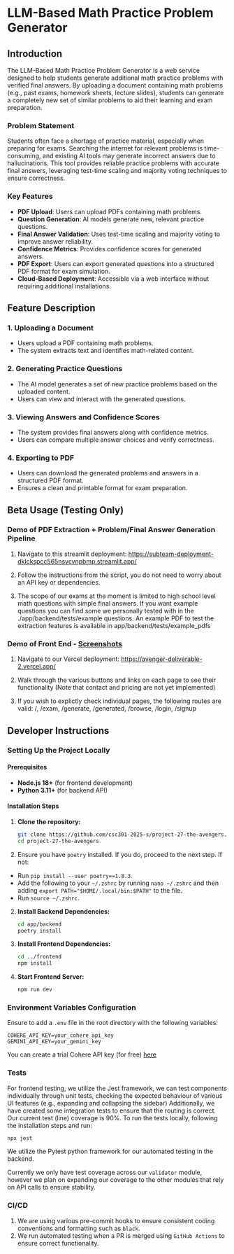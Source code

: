 # **LLM-Based Math Practice Problem Generator**

## **Introduction**
The LLM-Based Math Practice Problem Generator is a web service designed to help students generate additional math practice problems with verified final answers. By uploading a document containing math problems (e.g., past exams, homework sheets, lecture slides), students can generate a completely new set of similar problems to aid their learning and exam preparation.

### **Problem Statement**
Students often face a shortage of practice material, especially when preparing for exams. Searching the internet for relevant problems is time-consuming, and existing AI tools may generate incorrect answers due to hallucinations. This tool provides reliable practice problems with accurate final answers, leveraging test-time scaling and majority voting techniques to ensure correctness.

### **Key Features**
- **PDF Upload**: Users can upload PDFs containing math problems.
- **Question Generation**: AI models generate new, relevant practice questions.
- **Final Answer Validation**: Uses test-time scaling and majority voting to improve answer reliability.
- **Confidence Metrics**: Provides confidence scores for generated answers.
- **PDF Export**: Users can export generated questions into a structured PDF format for exam simulation.
- **Cloud-Based Deployment**: Accessible via a web interface without requiring additional installations.

## **Feature Description**
### **1. Uploading a Document**
- Users upload a PDF containing math problems.
- The system extracts text and identifies math-related content.

### **2. Generating Practice Questions**
- The AI model generates a set of new practice problems based on the uploaded content.
- Users can view and interact with the generated questions.

### **3. Viewing Answers and Confidence Scores**
- The system provides final answers along with confidence metrics.
- Users can compare multiple answer choices and verify correctness.

### **4. Exporting to PDF**
- Users can download the generated problems and answers in a structured PDF format.
- Ensures a clean and printable format for exam preparation.


## **Beta Usage (Testing Only)**

### **Demo of PDF Extraction + Problem/Final Answer Generation Pipeline**
1. Navigate to this streamlit deployment: https://subteam-deployment-dklckspcc565nsvcvnpbmp.streamlit.app/ 

2. Follow the instructions from the script, you do not need to worry about an API key or dependencies.

3. The scope of our exams at the moment is limited to high school level math questions with simple final answers. If you want example questions you can find some we personally tested with in the ./app/backend/tests/example questions. An example PDF to test the extraction features is available in app/backend/tests/example_pdfs



### **Demo of Front End** - [Screenshots](https://imgur.com/a/group-27-deliverable-2-frontend-demo-pjQ5QVr)
1. Navigate to our Vercel deployment: https://avenger-deliverable-2.vercel.app/
   
2. Walk through the various buttons and links on each page to see their functionality (Note that contact and pricing are not yet implemented)
   
3. If you wish to explictly check individual pages, the following routes are valid: /, /exam, /generate, /generated, /browse, /login, /signup

## **Developer Instructions**
### **Setting Up the Project Locally**
#### **Prerequisites**
- **Node.js 18+** (for frontend development)
- **Python 3.11+** (for backend API)

#### **Installation Steps**
1. **Clone the repository:**
   ```sh
   git clone https://github.com/csc301-2025-s/project-27-the-avengers.git
   cd project-27-the-avengers
   ```
2. Ensure you have `poetry` installed. If you do, proceed to the next step. If not:
- Run `pip install --user poetry==1.8.3`.
- Add the following to your `~/.zshrc` by running `nano ~/.zshrc` and then adding `export PATH="$HOME/.local/bin:$PATH"` to the file.
- Run `source ~/.zshrc`.

    
2. **Install Backend Dependencies:**
   ```sh
   cd app/backend
   poetry install
   ```

4. **Install Frontend Dependencies:**
   ```sh
   cd ../frontend
   npm install
   ```
5. **Start Frontend Server:**
   ```sh
   npm run dev
   ```


### **Environment Variables Configuration**
Ensure to add a `.env` file in the root directory with the following variables:
```
COHERE_API_KEY=your_cohere_api_key
GEMINI_API_KEY=your_gemini_key
```
You can create a trial Cohere API key (for free) [here](https://dashboard.cohere.com/api-keys)


### Tests
For frontend testing, we utilize the Jest framework, we can test components individually through unit tests, checking the expected behaviour of various UI features (e.g., expanding and collapsing the sidebar)
Additionally, we have created some integration tests to ensure that the routing is correct. Our current test (line) coverage is 90%. To run the tests locally, following the installation steps and run:
```sh
npx jest
```

We utilize the Pytest python framework for our automated testing in the backend. 

Currently we only have test coverage across our `validator` module, however we plan on expanding our coverage to the other modules that rely on API calls to ensure stability.

### CI/CD
1. We are using various pre-commit hooks to ensure consistent coding conventions and formatting such as ```black```.
2. We run automated testing when a PR is merged using ```GitHub Actions``` to ensure correct functionality.
